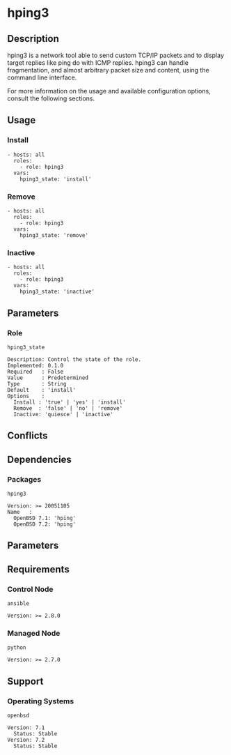 # hping3

## Description

hping3 is a network tool able to send custom TCP/IP packets and to display
target replies like ping do with ICMP replies. hping3 can handle fragmentation,
and almost arbitrary packet size and content, using the command line interface.

For more information on the usage and available configuration options,
consult the following sections.

## Usage

### Install

```
- hosts: all
  roles:
    - role: hping3
  vars:
    hping3_state: 'install'
```

### Remove

```
- hosts: all
  roles:
    - role: hping3
  vars:
    hping3_state: 'remove'
```

### Inactive

```
- hosts: all
  roles:
    - role: hping3
  vars:
    hping3_state: 'inactive'
```

## Parameters

### Role

`hping3_state`

    Description: Control the state of the role.
    Implemented: 0.1.0
    Required   : False
    Value      : Predetermined
    Type       : String
    Default    : 'install'
    Options    :
      Install : 'true' | 'yes' | 'install'
      Remove  : 'false' | 'no' | 'remove'
      Inactive: 'quiesce' | 'inactive'

## Conflicts

## Dependencies

### Packages

`hping3`

    Version: >= 20051105
    Name   :
      OpenBSD 7.1: 'hping'
      OpenBSD 7.2: 'hping'

## Parameters

## Requirements

### Control Node

`ansible`

    Version: >= 2.8.0

### Managed Node

`python`

    Version: >= 2.7.0

## Support

### Operating Systems

`openbsd`

    Version: 7.1
      Status: Stable
    Version: 7.2
      Status: Stable
